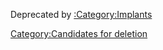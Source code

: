 Deprecated by [:Category:Implants](:Category:Implants "wikilink")

[Category:Candidates for
deletion](Category:Candidates_for_deletion "wikilink")